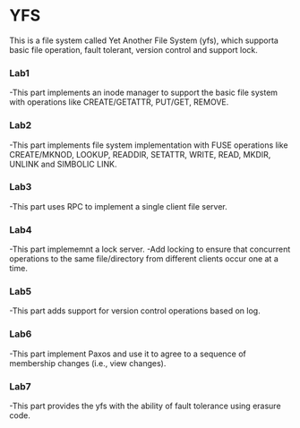 # YFS

This is a file system called Yet Another File System (yfs), which supporta basic file operation, fault tolerant, version control and support lock.

### Lab1
-This part implements an inode manager to support the basic file system with operations like CREATE/GETATTR, PUT/GET, REMOVE.

### Lab2
-This part implements file system implementation with FUSE operations like CREATE/MKNOD, LOOKUP, READDIR, SETATTR, WRITE, READ, MKDIR, UNLINK and SIMBOLIC LINK.

### Lab3
-This part uses RPC to implement a single client file server.

### Lab4
-This part implememnt a lock server.
-Add locking to ensure that concurrent operations to the same file/directory from different clients occur one at a time.

### Lab5
-This part adds support for version control operations based on log.

### Lab6
-This part implement Paxos and use it to agree to a sequence of membership changes (i.e., view changes).

### Lab7
-This part provides the yfs with the ability of fault tolerance using erasure code.
